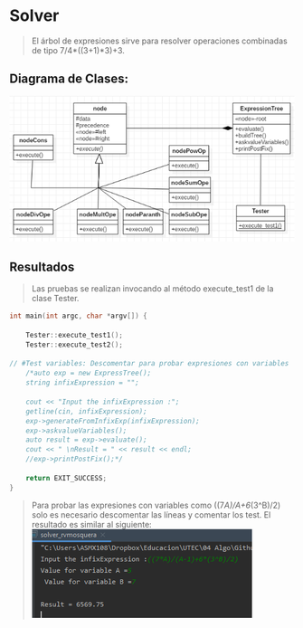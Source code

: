 # Solver
> El árbol de expresiones sirve para resolver operaciones combinadas de tipo 7/4*((3+1)*3)+3. 

## Diagrama de Clases:
![](class.png)
 
## Resultados
> Las pruebas se realizan invocando al método execute_test1 de la clase Tester.
```cpp
int main(int argc, char *argv[]) {

    Tester::execute_test1();
    Tester::execute_test2();

// #Test variables: Descomentar para probar expresiones con variables
    /*auto exp = new ExpressTree();
    string infixExpression = "";

    cout << "Input the infixExpression :";
    getline(cin, infixExpression);
    exp->generateFromInfixExp(infixExpression);
    exp->askvalueVariables();
    auto result = exp->evaluate();
    cout << " \nResult = " << result << endl;
    //exp->printPostFix();*/

    return EXIT_SUCCESS;
}
```
> Para probar las expresiones con variables como ((7*A)/A+6*(3^B)/2) solo es necesario descomentar las líneas y comentar los test. El resultado es similar al siguiente:
![](with_variables.png)